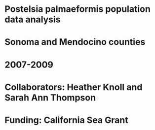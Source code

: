 # Postelsia palmaeformis population data analysis
# Sonoma and Mendocino counties 
# 2007-2009
# Collaborators: Heather Knoll and Sarah Ann Thompson
# Funding: California Sea Grant
